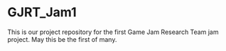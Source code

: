 # GJRT_Jam1
This is our project repository for the first Game Jam Research Team jam project.  May this be the first of many.

